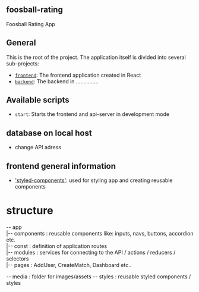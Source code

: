 ## foosball-rating

Foosball Rating App

## General

This is the root of the project. The application itself is divided into several sub-projects:

 - [`frontend`](./frontend/README.md): The frontend application created in React
 - [`backend`](./api-server/README.md): The backend in ...............

 
## Available scripts

 - `start`: Starts the frontend and api-server in development mode


 ## database on local host

- change API adress 

 ## frontend general information 

 - ['styled-components'](https://www.styled-components.com/): used for styling app and creating reusable components 
 
 # structure 

 -- app
    <br/>|-- components : reusable components like: inputs, navs, buttons, accordion etc.
    <br/>|-- const : definition of application routes
    <br/>|-- modules : services for connecting to the API / actions / reducers / selectors
    <br/>|-- pages : AddUser, CreateMatch, Dashboard etc.. 
    
 -- media : folder for images/assets 
 -- styles : reusable styled components / styles
